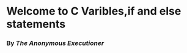 <h1>Welcome to C Varibles,if and else statements</h1>
<h3>By <em>The Anonymous Executioner</em </h3>
